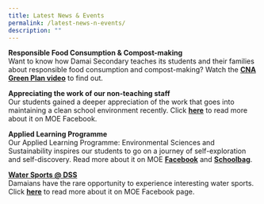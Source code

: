 ```yaml
---
title: Latest News & Events
permalink: /latest-news-n-events/
description: ""
---
```

<p><strong>Responsible Food Consumption &amp; Compost-making</strong><br />Want to know how Damai Secondary teaches its students and their families about responsible food consumption and compost-making? Watch the&nbsp;<strong><a href="https://www.channelnewsasia.com/watch/cna-green-plan/sustainable-living-2646101" target="_blank" rel="noopener">CNA Green Plan video</a></strong>&nbsp;to find out.</p>
<p><strong>Appreciating the work of our non-teaching staff</strong><br />Our students gained a deeper appreciation of the work that goes into maintaining a clean school environment recently. Click&nbsp;<strong><a href="https://www.facebook.com/100064594847808/posts/260477056115454/" target="_blank" rel="noopener">here</a></strong>&nbsp;to read more about it on MOE Facebook.</p>
<p><strong>Applied Learning Programme</strong><br />Our Applied Learning Programme: Environmental Sciences and Sustainability inspires our students to go on a journey of self-exploration and self-discovery. Read more about it on MOE&nbsp;<strong><a href="https://www.facebook.com/moesingapore/posts/234976775332149" target="_blank" rel="noopener">Facebook</a></strong>&nbsp;and&nbsp;<strong><a href="https://www.schoolbag.edu.sg/story/building-an-alp-in-environmental-science-from-the-ground-up" target="_blank" rel="noopener">Schoolbag</a></strong>.</p>
<p><a href="https://damaisec.moe.edu.sg/#"><strong>Water Sports @ DSS</strong></a><br />Damaians have the rare opportunity to experience interesting water sports. Click&nbsp;<strong><a href="https://www.facebook.com/6788957003/posts/10160770833117004/" target="_blank" rel="noopener">here</a></strong>&nbsp;to read more about it on MOE Facebook page.</p>